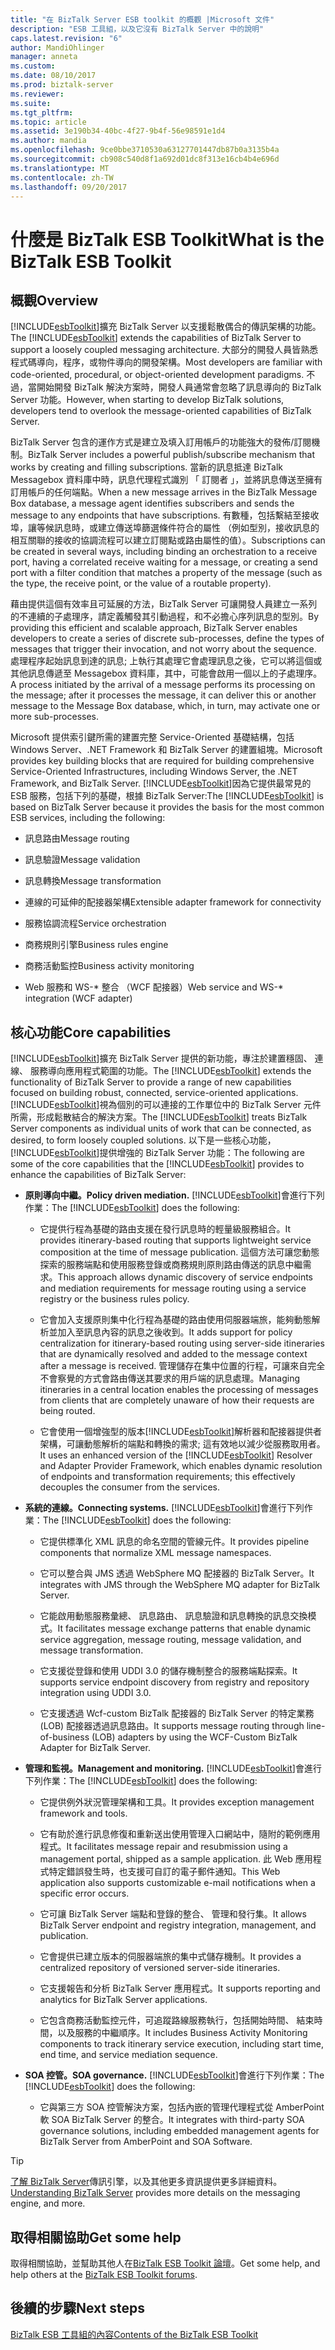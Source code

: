 ```yaml
---
title: "在 BizTalk Server ESB toolkit 的概觀 |Microsoft 文件"
description: "ESB 工具組，以及它沒有 BizTalk Server 中的說明"
caps.latest.revision: "6"
author: MandiOhlinger
manager: anneta
ms.custom: 
ms.date: 08/10/2017
ms.prod: biztalk-server
ms.reviewer: 
ms.suite: 
ms.tgt_pltfrm: 
ms.topic: article
ms.assetid: 3e190b34-40bc-4f27-9b4f-56e98591e1d4
ms.author: mandia
ms.openlocfilehash: 9ce0bbe3710530a63127701447db87b0a3135b4a
ms.sourcegitcommit: cb908c540d8f1a692d01dc8f313e16cb4b4e696d
ms.translationtype: MT
ms.contentlocale: zh-TW
ms.lasthandoff: 09/20/2017
---
```

# <a name="what-is-the-biztalk-esb-toolkit"></a><span data-ttu-id="a0693-103">什麼是 BizTalk ESB Toolkit</span><span class="sxs-lookup"><span data-stu-id="a0693-103">What is the BizTalk ESB Toolkit</span></span>

## <a name="overview"></a><span data-ttu-id="a0693-104">概觀</span><span class="sxs-lookup"><span data-stu-id="a0693-104">Overview</span></span>
<span data-ttu-id="a0693-105">[!INCLUDE[esbToolkit](../includes/esbtoolkit-md.md)]擴充 BizTalk Server 以支援鬆散偶合的傳訊架構的功能。</span><span class="sxs-lookup"><span data-stu-id="a0693-105">The [!INCLUDE[esbToolkit](../includes/esbtoolkit-md.md)] extends the capabilities of BizTalk Server to support a loosely coupled messaging architecture.</span></span> <span data-ttu-id="a0693-106">大部分的開發人員皆熟悉程式碼導向，程序，或物件導向的開發架構。</span><span class="sxs-lookup"><span data-stu-id="a0693-106">Most developers are familiar with code-oriented, procedural, or object-oriented development paradigms.</span></span> <span data-ttu-id="a0693-107">不過，當開始開發 BizTalk 解決方案時，開發人員通常會忽略了訊息導向的 BizTalk Server 功能。</span><span class="sxs-lookup"><span data-stu-id="a0693-107">However, when starting to develop BizTalk solutions, developers tend to overlook the message-oriented capabilities of BizTalk Server.</span></span>  
  
 <span data-ttu-id="a0693-108">BizTalk Server 包含的運作方式是建立及填入訂用帳戶的功能強大的發佈/訂閱機制。</span><span class="sxs-lookup"><span data-stu-id="a0693-108">BizTalk Server includes a powerful publish/subscribe mechanism that works by creating and filling subscriptions.</span></span> <span data-ttu-id="a0693-109">當新的訊息抵達 BizTalk Messagebox 資料庫中時，訊息代理程式識別 「 訂閱者 」，並將訊息傳送至擁有訂用帳戶的任何端點。</span><span class="sxs-lookup"><span data-stu-id="a0693-109">When a new message arrives in the BizTalk Message Box database, a message agent identifies subscribers and sends the message to any endpoints that have subscriptions.</span></span> <span data-ttu-id="a0693-110">有數種，包括繫結至接收埠，讓等候訊息時，或建立傳送埠篩選條件符合的屬性 （例如型別，接收訊息的相互關聯的接收的協調流程可以建立訂閱點或路由屬性的值）。</span><span class="sxs-lookup"><span data-stu-id="a0693-110">Subscriptions can be created in several ways, including binding an orchestration to a receive port, having a correlated receive waiting for a message, or creating a send port with a filter condition that matches a property of the message (such as the type, the receive point, or the value of a routable property).</span></span>  
  
 <span data-ttu-id="a0693-111">藉由提供這個有效率且可延展的方法，BizTalk Server 可讓開發人員建立一系列的不連續的子處理序，請定義觸發其引動過程，和不必擔心序列訊息的型別。</span><span class="sxs-lookup"><span data-stu-id="a0693-111">By providing this efficient and scalable approach, BizTalk Server enables developers to create a series of discrete sub-processes, define the types of messages that trigger their invocation, and not worry about the sequence.</span></span> <span data-ttu-id="a0693-112">處理程序起始訊息到達的訊息; 上執行其處理它會處理訊息之後，它可以將這個或其他訊息傳遞至 Messagebox 資料庫，其中，可能會啟用一個以上的子處理序。</span><span class="sxs-lookup"><span data-stu-id="a0693-112">A process initiated by the arrival of a message performs its processing on the message; after it processes the message, it can deliver this or another message to the Message Box database, which, in turn, may activate one or more sub-processes.</span></span>  
  
 <span data-ttu-id="a0693-113">Microsoft 提供索引鍵所需的建置完整 Service-Oriented 基礎結構，包括 Windows Server、.NET Framework 和 BizTalk Server 的建置組塊。</span><span class="sxs-lookup"><span data-stu-id="a0693-113">Microsoft provides key building blocks that are required for building comprehensive Service-Oriented Infrastructures, including Windows Server, the .NET Framework, and BizTalk Server.</span></span> <span data-ttu-id="a0693-114">[!INCLUDE[esbToolkit](../includes/esbtoolkit-md.md)]因為它提供最常見的 ESB 服務，包括下列的基礎，根據 BizTalk Server:</span><span class="sxs-lookup"><span data-stu-id="a0693-114">The [!INCLUDE[esbToolkit](../includes/esbtoolkit-md.md)] is based on BizTalk Server because it provides the basis for the most common ESB services, including the following:</span></span>  
  
-   <span data-ttu-id="a0693-115">訊息路由</span><span class="sxs-lookup"><span data-stu-id="a0693-115">Message routing</span></span>  
  
-   <span data-ttu-id="a0693-116">訊息驗證</span><span class="sxs-lookup"><span data-stu-id="a0693-116">Message validation</span></span>  
  
-   <span data-ttu-id="a0693-117">訊息轉換</span><span class="sxs-lookup"><span data-stu-id="a0693-117">Message transformation</span></span>  
  
-   <span data-ttu-id="a0693-118">連線的可延伸的配接器架構</span><span class="sxs-lookup"><span data-stu-id="a0693-118">Extensible adapter framework for connectivity</span></span>  
  
-   <span data-ttu-id="a0693-119">服務協調流程</span><span class="sxs-lookup"><span data-stu-id="a0693-119">Service orchestration</span></span>  
  
-   <span data-ttu-id="a0693-120">商務規則引擎</span><span class="sxs-lookup"><span data-stu-id="a0693-120">Business rules engine</span></span>  
  
-   <span data-ttu-id="a0693-121">商務活動監控</span><span class="sxs-lookup"><span data-stu-id="a0693-121">Business activity monitoring</span></span>  
  
-   <span data-ttu-id="a0693-122">Web 服務和 WS-* 整合 （WCF 配接器）</span><span class="sxs-lookup"><span data-stu-id="a0693-122">Web service and WS-* integration (WCF adapter)</span></span>  

## <a name="core-capabilities"></a><span data-ttu-id="a0693-123">核心功能</span><span class="sxs-lookup"><span data-stu-id="a0693-123">Core capabilities</span></span>  
 <span data-ttu-id="a0693-124">[!INCLUDE[esbToolkit](../includes/esbtoolkit-md.md)]擴充 BizTalk Server 提供的新功能，專注於建置穩固、 連線、 服務導向應用程式範圍的功能。</span><span class="sxs-lookup"><span data-stu-id="a0693-124">The [!INCLUDE[esbToolkit](../includes/esbtoolkit-md.md)] extends the functionality of BizTalk Server to provide a range of new capabilities focused on building robust, connected, service-oriented applications.</span></span> <span data-ttu-id="a0693-125">[!INCLUDE[esbToolkit](../includes/esbtoolkit-md.md)]視為個別的可以連接的工作單位中的 BizTalk Server 元件所需，形成鬆散結合的解決方案。</span><span class="sxs-lookup"><span data-stu-id="a0693-125">The [!INCLUDE[esbToolkit](../includes/esbtoolkit-md.md)] treats BizTalk Server components as individual units of work that can be connected, as desired, to form loosely coupled solutions.</span></span> <span data-ttu-id="a0693-126">以下是一些核心功能，[!INCLUDE[esbToolkit](../includes/esbtoolkit-md.md)]提供增強的 BizTalk Server 功能：</span><span class="sxs-lookup"><span data-stu-id="a0693-126">The following are some of the core capabilities that the [!INCLUDE[esbToolkit](../includes/esbtoolkit-md.md)] provides to enhance the capabilities of BizTalk Server:</span></span>  
  
-   <span data-ttu-id="a0693-127">**原則導向中繼。**</span><span class="sxs-lookup"><span data-stu-id="a0693-127">**Policy driven mediation.**</span></span> <span data-ttu-id="a0693-128">[!INCLUDE[esbToolkit](../includes/esbtoolkit-md.md)]會進行下列作業：</span><span class="sxs-lookup"><span data-stu-id="a0693-128">The [!INCLUDE[esbToolkit](../includes/esbtoolkit-md.md)] does the following:</span></span>  
  
    -   <span data-ttu-id="a0693-129">它提供行程為基礎的路由支援在發行訊息時的輕量級服務組合。</span><span class="sxs-lookup"><span data-stu-id="a0693-129">It provides itinerary-based routing that supports lightweight service composition at the time of message publication.</span></span> <span data-ttu-id="a0693-130">這個方法可讓您動態探索的服務端點和使用服務登錄或商務規則原則路由傳送的訊息中繼需求。</span><span class="sxs-lookup"><span data-stu-id="a0693-130">This approach allows dynamic discovery of service endpoints and mediation requirements for message routing using a service registry or the business rules policy.</span></span>  
  
    -   <span data-ttu-id="a0693-131">它會加入支援原則集中化行程為基礎的路由使用伺服器端旅，能夠動態解析並加入至訊息內容的訊息之後收到。</span><span class="sxs-lookup"><span data-stu-id="a0693-131">It adds support for policy centralization for itinerary-based routing using server-side itineraries that are dynamically resolved and added to the message context after a message is received.</span></span> <span data-ttu-id="a0693-132">管理儲存在集中位置的行程，可讓來自完全不會察覺的方式會路由傳送其要求的用戶端的訊息處理。</span><span class="sxs-lookup"><span data-stu-id="a0693-132">Managing itineraries in a central location enables the processing of messages from clients that are completely unaware of how their requests are being routed.</span></span>  
  
    -   <span data-ttu-id="a0693-133">它會使用一個增強型的版本[!INCLUDE[esbToolkit](../includes/esbtoolkit-md.md)]解析器和配接器提供者架構，可讓動態解析的端點和轉換的需求; 這有效地以減少從服務取用者。</span><span class="sxs-lookup"><span data-stu-id="a0693-133">It uses an enhanced version of the [!INCLUDE[esbToolkit](../includes/esbtoolkit-md.md)] Resolver and Adapter Provider Framework, which enables dynamic resolution of endpoints and transformation requirements; this effectively decouples the consumer from the services.</span></span>  
  
-   <span data-ttu-id="a0693-134">**系統的連線。**</span><span class="sxs-lookup"><span data-stu-id="a0693-134">**Connecting systems.**</span></span> <span data-ttu-id="a0693-135">[!INCLUDE[esbToolkit](../includes/esbtoolkit-md.md)]會進行下列作業：</span><span class="sxs-lookup"><span data-stu-id="a0693-135">The [!INCLUDE[esbToolkit](../includes/esbtoolkit-md.md)] does the following:</span></span>  
  
    -   <span data-ttu-id="a0693-136">它提供標準化 XML 訊息的命名空間的管線元件。</span><span class="sxs-lookup"><span data-stu-id="a0693-136">It provides pipeline components that normalize XML message namespaces.</span></span>  
  
    -   <span data-ttu-id="a0693-137">它可以整合與 JMS 透過 WebSphere MQ 配接器的 BizTalk Server。</span><span class="sxs-lookup"><span data-stu-id="a0693-137">It integrates with JMS through the WebSphere MQ adapter for BizTalk Server.</span></span>  
  
    -   <span data-ttu-id="a0693-138">它能啟用動態服務彙總、 訊息路由、 訊息驗證和訊息轉換的訊息交換模式。</span><span class="sxs-lookup"><span data-stu-id="a0693-138">It facilitates message exchange patterns that enable dynamic service aggregation, message routing, message validation, and message transformation.</span></span>  
  
    -   <span data-ttu-id="a0693-139">它支援從登錄和使用 UDDI 3.0 的儲存機制整合的服務端點探索。</span><span class="sxs-lookup"><span data-stu-id="a0693-139">It supports service endpoint discovery from registry and repository integration using UDDI 3.0.</span></span>  
  
    -   <span data-ttu-id="a0693-140">它支援透過 Wcf-custom BizTalk 配接器的 BizTalk Server 的特定業務 (LOB) 配接器透過訊息路由。</span><span class="sxs-lookup"><span data-stu-id="a0693-140">It supports message routing through line-of-business (LOB) adapters by using the WCF-Custom BizTalk Adapter for BizTalk Server.</span></span>  
  
-   <span data-ttu-id="a0693-141">**管理和監視。**</span><span class="sxs-lookup"><span data-stu-id="a0693-141">**Management and monitoring.**</span></span> <span data-ttu-id="a0693-142">[!INCLUDE[esbToolkit](../includes/esbtoolkit-md.md)]會進行下列作業：</span><span class="sxs-lookup"><span data-stu-id="a0693-142">The [!INCLUDE[esbToolkit](../includes/esbtoolkit-md.md)] does the following:</span></span>  
  
    -   <span data-ttu-id="a0693-143">它提供例外狀況管理架構和工具。</span><span class="sxs-lookup"><span data-stu-id="a0693-143">It provides exception management framework and tools.</span></span>  
  
    -   <span data-ttu-id="a0693-144">它有助於進行訊息修復和重新送出使用管理入口網站中，隨附的範例應用程式。</span><span class="sxs-lookup"><span data-stu-id="a0693-144">It facilitates message repair and resubmission using a management portal, shipped as a sample application.</span></span> <span data-ttu-id="a0693-145">此 Web 應用程式特定錯誤發生時，也支援可自訂的電子郵件通知。</span><span class="sxs-lookup"><span data-stu-id="a0693-145">This Web application also supports customizable e-mail notifications when a specific error occurs.</span></span>  
  
    -   <span data-ttu-id="a0693-146">它可讓 BizTalk Server 端點和登錄的整合、 管理和發行集。</span><span class="sxs-lookup"><span data-stu-id="a0693-146">It allows BizTalk Server endpoint and registry integration, management, and publication.</span></span>  
  
    -   <span data-ttu-id="a0693-147">它會提供已建立版本的伺服器端旅的集中式儲存機制。</span><span class="sxs-lookup"><span data-stu-id="a0693-147">It provides a centralized repository of versioned server-side itineraries.</span></span>  
  
    -   <span data-ttu-id="a0693-148">它支援報告和分析 BizTalk Server 應用程式。</span><span class="sxs-lookup"><span data-stu-id="a0693-148">It supports reporting and analytics for BizTalk Server applications.</span></span>  
  
    -   <span data-ttu-id="a0693-149">它包含商務活動監控元件，可追蹤路線服務執行，包括開始時間、 結束時間，以及服務的中繼順序。</span><span class="sxs-lookup"><span data-stu-id="a0693-149">It includes Business Activity Monitoring components to track itinerary service execution, including start time, end time, and service mediation sequence.</span></span>  
  
-   <span data-ttu-id="a0693-150">**SOA 控管。**</span><span class="sxs-lookup"><span data-stu-id="a0693-150">**SOA governance.**</span></span> <span data-ttu-id="a0693-151">[!INCLUDE[esbToolkit](../includes/esbtoolkit-md.md)]會進行下列作業：</span><span class="sxs-lookup"><span data-stu-id="a0693-151">The [!INCLUDE[esbToolkit](../includes/esbtoolkit-md.md)] does the following:</span></span>  
  
    -   <span data-ttu-id="a0693-152">它與第三方 SOA 控管解決方案，包括內嵌的管理代理程式從 AmberPoint 軟 SOA BizTalk Server 的整合。</span><span class="sxs-lookup"><span data-stu-id="a0693-152">It integrates with third-party SOA governance solutions, including embedded management agents for BizTalk Server from AmberPoint and SOA Software.</span></span>  

> [!TIP]
> <span data-ttu-id="a0693-153">[了解 BizTalk Server](../core/understanding-biztalk-server.md)傳訊引擎，以及其他更多資訊提供更多詳細資料。</span><span class="sxs-lookup"><span data-stu-id="a0693-153">[Understanding BizTalk Server](../core/understanding-biztalk-server.md) provides more details on the messaging engine, and more.</span></span>

## <a name="get-some-help"></a><span data-ttu-id="a0693-154">取得相關協助</span><span class="sxs-lookup"><span data-stu-id="a0693-154">Get some help</span></span>
<span data-ttu-id="a0693-155">取得相關協助，並幫助其他人在[BizTalk ESB Toolkit 論壇](http://go.microsoft.com/fwlink/?LinkID=185951&clcid=0x409)。</span><span class="sxs-lookup"><span data-stu-id="a0693-155">Get some help, and help others at the [BizTalk ESB Toolkit forums](http://go.microsoft.com/fwlink/?LinkID=185951&clcid=0x409).</span></span>

## <a name="next-steps"></a><span data-ttu-id="a0693-156">後續的步驟</span><span class="sxs-lookup"><span data-stu-id="a0693-156">Next steps</span></span>
[<span data-ttu-id="a0693-157">BizTalk ESB 工具組的內容</span><span class="sxs-lookup"><span data-stu-id="a0693-157">Contents of the BizTalk ESB Toolkit</span></span>](contents-of-the-biztalk-esb-toolkit.md)  

